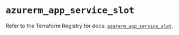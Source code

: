 # `azurerm_app_service_slot`

Refer to the Terraform Registry for docs: [`azurerm_app_service_slot`](https://registry.terraform.io/providers/hashicorp/azurerm/3.109.0/docs/resources/app_service_slot).
